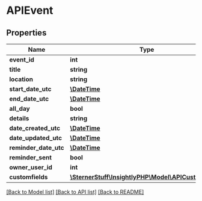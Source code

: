 # APIEvent

## Properties
Name | Type | Description | Notes
------------ | ------------- | ------------- | -------------
**event_id** | **int** |  | [optional] 
**title** | **string** |  | [optional] 
**location** | **string** |  | [optional] 
**start_date_utc** | [**\DateTime**](\DateTime.md) |  | 
**end_date_utc** | [**\DateTime**](\DateTime.md) |  | 
**all_day** | **bool** |  | [optional] 
**details** | **string** |  | [optional] 
**date_created_utc** | [**\DateTime**](\DateTime.md) |  | [optional] 
**date_updated_utc** | [**\DateTime**](\DateTime.md) |  | [optional] 
**reminder_date_utc** | [**\DateTime**](\DateTime.md) |  | [optional] 
**reminder_sent** | **bool** |  | [optional] 
**owner_user_id** | **int** |  | [optional] 
**customfields** | [**\SternerStuff\InsightlyPHP\Model\APICustomField[]**](APICustomField.md) |  | [optional] 

[[Back to Model list]](../README.md#documentation-for-models) [[Back to API list]](../README.md#documentation-for-api-endpoints) [[Back to README]](../README.md)



